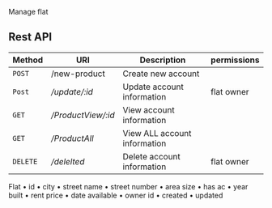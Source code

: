 Manage flat

## Rest API
Method      | URI                           | Description                           |permissions         |
----------- | ----------------------------- | ------------------------------------- |--------------------|     
`POST`      | /new-product              | Create new account                    |                    |
`Post`     | */update/:id*                       | Update account information            |flat owner |
`GET`       | */ProductView/:id*                  | View account information               |                    |
`GET`       | */ProductAll*                       | View  ALL account information         |              |
`DELETE`    | */delelted*                       | Delete account information            |flat owner |

Flat
• id
• city
• street name
• street number
• area size
• has ac
• year built
• rent price
• date available
• owner id
• created
• updated